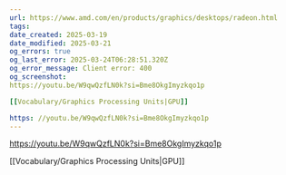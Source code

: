 ```yaml
---
url: https://www.amd.com/en/products/graphics/desktops/radeon.html
tags: 
date_created: 2025-03-19
date_modified: 2025-03-21
og_errors: true
og_last_error: 2025-03-24T06:28:51.320Z
og_error_message: Client error: 400
og_screenshot: 
https://youtu.be/W9qwQzfLN0k?si=Bme8OkgImyzkqo1p

[[Vocabulary/Graphics Processing Units|GPU]]

https: //youtu.be/W9qwQzfLN0k?si=Bme8OkgImyzkqo1p
---
```


https://youtu.be/W9qwQzfLN0k?si=Bme8OkgImyzkqo1p

[[Vocabulary/Graphics Processing Units|GPU]]
